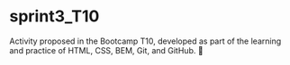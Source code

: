 # sprint3_T10
Activity proposed in the Bootcamp T10, developed as part of the learning and practice of HTML, CSS, BEM, Git, and GitHub. 🚀

